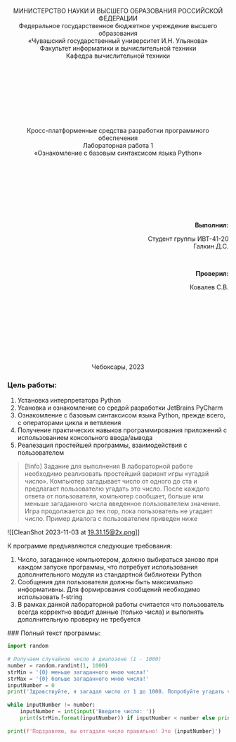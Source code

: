 <div>
<p align="center" style="font-size=14pt; font-weight: bolder;">МИНИСТЕРСТВО НАУКИ И ВЫСШЕГО ОБРАЗОВАНИЯ РОССИЙСКОЙ ФЕДЕРАЦИИ
<br>
Федеральное государственное бюджетное учреждение высшего образования
<br>
«Чувашский государственный университет И.Н. Ульянова»
<br>
Факультет информатики и вычислительной техники 
<br>
Кафедра вычислительной техники
<br> <br> <br> <br> <br> <br> <br><br> <br> <br>
Кросс-платформенные средства разработки программного обеспечения
<br>
Лабораторная работа 1
<br>
«Ознакомление с базовым синтаксисом языка Python»
</p>

<br> <br> <br> <br><br> <br><br>

<span>
<p align="right" style="font-size=14pt; font-weight: bolder;">Выполнил:</p>
<p align="right" style="font-size=14pt;">Студент группы ИВТ-41-20 <br>
Галкин Д.С.
</p>
</span> <br>

<span>
<p align="right" style="font-size=14pt; font-weight: bolder;">Проверил:</p>
<p align="right" style="font-size=14pt;">Ковалев С.B.</p>
</span>

<br> <br>
<br> <br>
<br> <br>
<br> <br>
<p align="center" style="font-size=10pt;">Чебоксары, 2023</p>
<div style="page-break-after:always;  visibility:hidden"></div>
</div>

### Цель работы:

1. Установка интерпретатора Python
2. Усановка и ознакомление со средой разработки JetBrains PyCharm
3. Ознакомление с базовым синтаксисом языка Python, прежде всего, с операторами цикла и ветвления
4. Получение практических навыков программирования приложений с использованием консольного ввода/вывода
5. Реалезация простейшей программы, взаимодействия с пользователем

> [!info] Задание для выполнения
> В лабораторной работе необходимо реализовать простейший вариант игры «угадай число». Компьютер загадывает число от одного до ста и предлагает пользователю угадать это число. После каждого ответа от пользователя, компьютер сообщает, больше или меньше загаданного числа введенное пользователем значение. Игра продолжается до тех пор, пока пользователь не угадает число. Пример диалога с пользователем приведен ниже

![[CleanShot 2023-11-03 at 19.31.15@2x.png]]

К программе предъявляются следующие требования:
1. Число, загаданное компьютером, должно выбираться заново при каждом запуске программы, что потребует использования дополнительного модуля из стандартной библиотеки Python
2. Сообщения для пользователя должны быть максимально информативны. Для формирования сообщений необходимо использовать f-string
3. В рамках данной лабораторной работы считается что пользователь всегда корректно вводит данные (только числа) и выполнять дополнительную проверку не требуется
<div style="page-break-after:always;  visibility:hidden"></div>
### Полный текст программы:

```python
import random  
  
# Получаем случайное число в диапозоне (1 - 1000)  
number = random.randint(1, 1000)  
strMin = '{0} меньше загаданного мною числа!'  
strMax = '{0} больше загаданного мною числа!'  
inputNumber = 0  
print('Здравствуйте, я загадал число от 1 до 1000. Попробуйте угадать число, которое я загадал?')  
  
while inputNumber != number:  
    inputNumber = int(input('Введите число: '))  
    print(strMin.format(inputNumber)) if inputNumber < number else print(strMax.format(inputNumber))  
  
print(f'Подзравляю, вы отгадали число правильно! Это {inputNumber}')
```